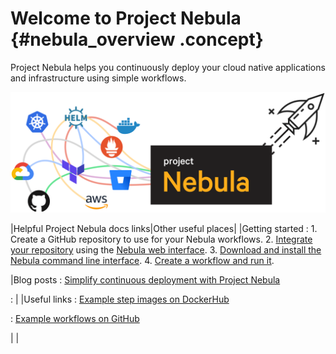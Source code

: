 # Welcome to Project Nebula {#nebula_overview .concept}

Project Nebula helps you continuously deploy your cloud native applications and infrastructure using simple workflows.

![](nebula-hero.png)

|Helpful Project Nebula docs links|Other useful places|
|Getting started
:   1.  Create a GitHub repository to use for your Nebula workflows.
2.  [Integrate your repository](setting_up_nebula.md#) using the [Nebula web interface](https://nebula.puppet.com).
3.  [Download and install the Nebula command line interface](setting_up_nebula.md#).
4.  [Create a workflow and run it](nebula_create_workflow.md).

|Blog posts
:   [Simplify continuous deployment with Project Nebula](https://puppet.com/blog/dramatically-simplifying-continuous-deployment-project-nebula)

:   |
|Useful links
:   [Example step images on DockerHub](https://cloud.docker.com/u/projectnebula/repository/list)

:   [Example workflows on GitHub](https://github.com/puppetlabs/nebula-workflow-examples/tree/master/deploy-nodejs-app-to-k8s)

| |


